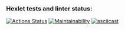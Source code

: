 ### Hexlet tests and linter status:
[![Actions Status](https://github.com/zhukata/python-project-49/actions/workflows/hexlet-check.yml/badge.svg)](https://github.com/zhukata/python-project-49/actions)
[![Maintainability](https://api.codeclimate.com/v1/badges/2655f98ca4819a95d0c1/maintainability)](https://codeclimate.com/github/zhukata/python-project-49/maintainability)
[![asciicast](https://asciinema.org/a/AfVsYcjU7xUKegEWiGou6vC8Z.svg)](https://asciinema.org/a/AfVsYcjU7xUKegEWiGou6vC8Z)